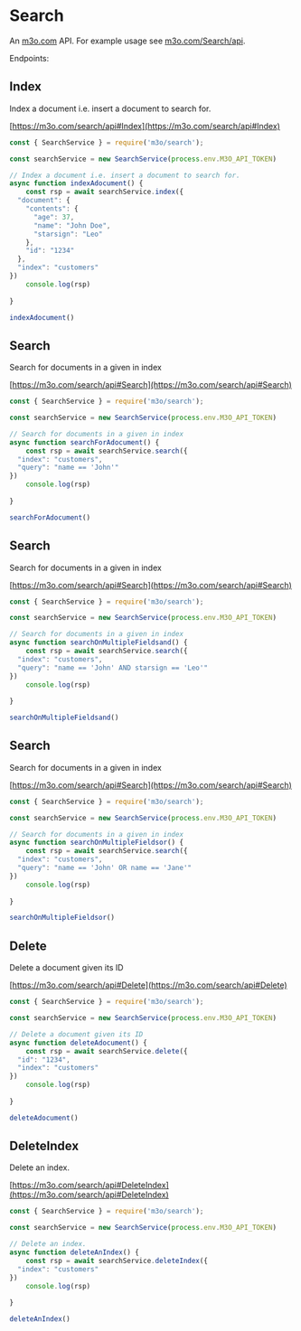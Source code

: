 # Search

An [m3o.com](https://m3o.com) API. For example usage see [m3o.com/Search/api](https://m3o.com/Search/api).

Endpoints:

## Index

Index a document i.e. insert a document to search for.


[https://m3o.com/search/api#Index](https://m3o.com/search/api#Index)

```js
const { SearchService } = require('m3o/search');

const searchService = new SearchService(process.env.M3O_API_TOKEN)

// Index a document i.e. insert a document to search for.
async function indexAdocument() {
	const rsp = await searchService.index({
  "document": {
    "contents": {
      "age": 37,
      "name": "John Doe",
      "starsign": "Leo"
    },
    "id": "1234"
  },
  "index": "customers"
})
	console.log(rsp)
	
}

indexAdocument()
```
## Search

Search for documents in a given in index


[https://m3o.com/search/api#Search](https://m3o.com/search/api#Search)

```js
const { SearchService } = require('m3o/search');

const searchService = new SearchService(process.env.M3O_API_TOKEN)

// Search for documents in a given in index
async function searchForAdocument() {
	const rsp = await searchService.search({
  "index": "customers",
  "query": "name == 'John'"
})
	console.log(rsp)
	
}

searchForAdocument()
```
## Search

Search for documents in a given in index


[https://m3o.com/search/api#Search](https://m3o.com/search/api#Search)

```js
const { SearchService } = require('m3o/search');

const searchService = new SearchService(process.env.M3O_API_TOKEN)

// Search for documents in a given in index
async function searchOnMultipleFieldsand() {
	const rsp = await searchService.search({
  "index": "customers",
  "query": "name == 'John' AND starsign == 'Leo'"
})
	console.log(rsp)
	
}

searchOnMultipleFieldsand()
```
## Search

Search for documents in a given in index


[https://m3o.com/search/api#Search](https://m3o.com/search/api#Search)

```js
const { SearchService } = require('m3o/search');

const searchService = new SearchService(process.env.M3O_API_TOKEN)

// Search for documents in a given in index
async function searchOnMultipleFieldsor() {
	const rsp = await searchService.search({
  "index": "customers",
  "query": "name == 'John' OR name == 'Jane'"
})
	console.log(rsp)
	
}

searchOnMultipleFieldsor()
```
## Delete

Delete a document given its ID


[https://m3o.com/search/api#Delete](https://m3o.com/search/api#Delete)

```js
const { SearchService } = require('m3o/search');

const searchService = new SearchService(process.env.M3O_API_TOKEN)

// Delete a document given its ID
async function deleteAdocument() {
	const rsp = await searchService.delete({
  "id": "1234",
  "index": "customers"
})
	console.log(rsp)
	
}

deleteAdocument()
```
## DeleteIndex

Delete an index.


[https://m3o.com/search/api#DeleteIndex](https://m3o.com/search/api#DeleteIndex)

```js
const { SearchService } = require('m3o/search');

const searchService = new SearchService(process.env.M3O_API_TOKEN)

// Delete an index.
async function deleteAnIndex() {
	const rsp = await searchService.deleteIndex({
  "index": "customers"
})
	console.log(rsp)
	
}

deleteAnIndex()
```
